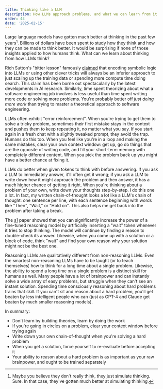 ```yaml
---
title: Thinking like a LLM
description: How LLMs approach problems, and what we can learn from it
order: 43
date: '2025-02-15'
---
```


Large language models have gotten much better at thinking in the past few years[^1]. Billions of dollars have been spent to study how they think and how they can be made to think better. It would be surprising if none of those insights applied to how humans think. What can we learn about thinking from how LLMs think?

Rich Sutton's "bitter lesson" famously [claimed](https://www.cs.utexas.edu/~eunsol/courses/data/bitter_lesson.pdf) that encoding symbolic logic into LLMs or using other clever tricks will always be an inferior approach to just scaling up the training data or spending more compute time doing search. This claim has been borne out spectacularly by the latest developments in AI research. Similarly, time spent theorizing about what a software engineering job involves is less useful than time spent writing more code or solving more problems. You're probably better off _just doing more work_ than trying to master a theoretical approach to software engineering.

LLMs often exhibit "error reinforcement". When you're trying to get them to solve a tricky problem, sometimes their first mistake stays in the context and pushes them to keep repeating it, no matter what you say. If you start again in a fresh chat with a slightly tweaked prompt, they avoid the trap. Humans do this too. When you feel like you're in a loop and making the same mistakes, clear your own context window: get up, go do things that are the opposite of writing code, and fill your short-term memory with completely different content. When you pick the problem back up you might have a better chance at fixing it.

LLMs do better when given tokens to think with before answering. If you ask a LLM to immediately answer, it'll often get it wrong; if you ask a LLM to write down how it might approach the problem and then answer, it has a much higher chance of getting it right. When you're thinking about a problem of your own, write down your thoughts step-by-step. I do this one a lot. In fact, my written chain-of-thought looks a lot like a LLM's chain of thought: one sentence per line, with each sentence beginning with words like "Then", "Wait," or "Hold on". This also helps me get back into the problem after taking a break.

The [s1](https://arxiv.org/abs/2501.19393) paper showed that you can significantly increase the power of a fine-tuned reasoning model by artificially inserting a "wait" token whenever it tries to stop thinking. The model will continue by finding a reason to double-check its answer. Likewise, when you come up with a solution or a block of code, think "wait" and find your own reason why your solution might not be the best one.

Reasoning LLMs are qualitatively different from non-reasoning LLMs. Even the smartest non-reasoning LLMs have to be taught (or to teach themselves) how to think for a long time about a single problem. Likewise, the ability to spend a long time on a single problem is a distinct skill for humans as well. Many people have a lot of brainpower and can instantly solve a wide array of easy problems, but struggle when they can't see an instant solution. Spending time consciously reasoning about hard problems trains that skill. If you can't sit and reason about a hard problem, you'll get beaten by less intelligent people who can (just as GPT-4 and Claude get beaten by much smaller reasoning models).

In summary:

- Don't learn by building theories, learn by doing the work
- If you're going in circles on a problem, clear your context window before trying again
- Write down your own chain-of-thought when you're solving a hard problem
- When you get a solution, force yourself to re-evaluate before accepting it
- Your ability to reason about a hard problem is as important as your raw brainpower, and ought to be trained separately

[^1]: Maybe you believe they don't really think, they just simulate thinking. Sure. In that case, they've gotten much better at simulating thinking.